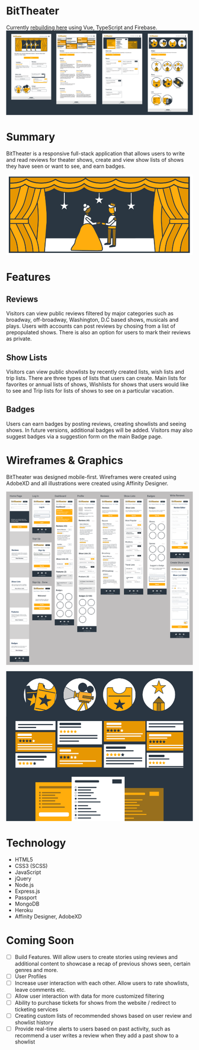 # BitTheater
Currently [rebuilding here](https://github.com/brittanyrw/bittheater) using Vue, TypeScript and Firebase. 
![BitTheater Screenshots](public/imgs/screenshots.png?raw=true "BitTheater Screenshots")

# Summary
BitTheater is a responsive full-stack application that allows users to write and read reviews for theater shows, create and view show lists of shows they have seen or want to see, and earn badges. 

![BitTheater Animated SVG Image](public/imgs/home-image.gif?raw=true "BitTheater Animated SVG Image")

# Features

## Reviews

Visitors can view public reviews filtered by major categories such as broadway, off-broadway, Washington, D.C based shows, musicals and plays. Users with accounts can post reviews by chosing from a list of prepopulated shows. There is also an option for users to mark their reviews as private.

## Show Lists
Visitors can view public showlists by recently created lists, wish lists and trip lists. There are three types of lists that users can create. Main lists for favorites or annual lists of shows, Wishlists for shows that users would like to see and Trip lists for lists of shows to see on a particular vacation.

## Badges
Users can earn badges by posting reviews, creating showlists and seeing shows. In future versions, additional badges will be added. Visitors may also suggest badges via a suggestion form on the main Badge page. 

# Wireframes & Graphics

BitTheater was designed mobile-first. Wireframes were created using AdobeXD and all illustrations were created using Affinity Designer.

![BitTheater Wireframes](public/imgs/wireframes.png?raw=true "BitTheater Wirefreames")

![BitTheater Graphics Screenshot](public/imgs/screenshots3.jpg?raw=true "BitTheater Graphics Screenshots")

# Technology

* HTML5
* CSS3 (SCSS)
* JavaScript
* jQuery
* Node.js
* Express.js
* Passport
* MongoDB
* Heroku
* Affinity Designer, AdobeXD


# Coming Soon

- [ ] Build Features. Will allow users to create stories using reviews and additional content to showcase a recap of previous shows seen, certain genres and more.
- [ ] User Profiles
- [ ] Increase user interaction with each other. Allow users to rate showlists, leave comments etc.
- [ ] Allow user interaction with data for more customized filtering
- [ ] Ability to purchase tickets for shows from the website / redirect to ticketing services
- [ ] Creating custom lists of recommended shows based on user review and showlist history
- [ ] Provide real-time alerts to users based on past activity, such as recommend a user writes a review when they add a past show to a showlist
